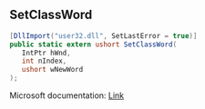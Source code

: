 ## SetClassWord

```csharp
[DllImport("user32.dll", SetLastError = true)]
public static extern ushort SetClassWord(
   IntPtr hWnd,
   int nIndex,
   ushort wNewWord
);
```

Microsoft documentation: [Link](https://docs.microsoft.com/en-us/windows/win32/api/winuser/nf-winuser-setclassword)
